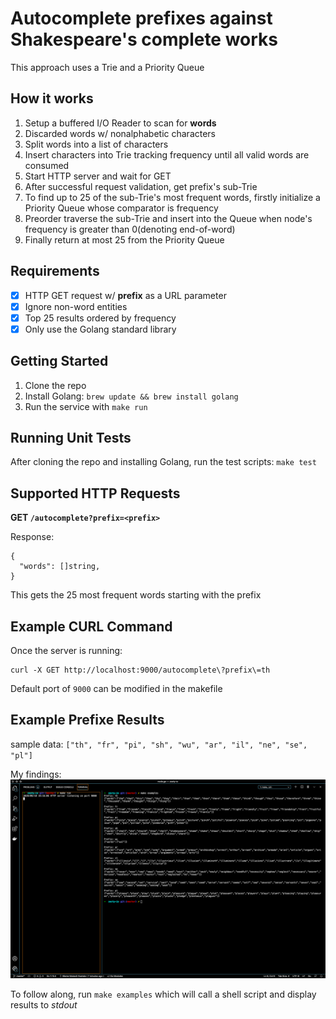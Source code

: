# Autocomplete prefixes against Shakespeare's complete works

This approach uses a Trie and a Priority Queue

## How it works

1. Setup a buffered I/O Reader to scan for **words**
1. Discarded words w/ nonalphabetic characters
1. Split words into a list of characters
1. Insert characters into Trie tracking frequency until all valid words are consumed
1. Start HTTP server and wait for GET
1. After successful request validation, get prefix's sub-Trie
1. To find up to 25 of the sub-Trie's most frequent words, firstly initialize a Priority Queue whose comparator is frequency 
1. Preorder traverse the sub-Trie and insert into the Queue when node's frequency is greater than 0(denoting end-of-word)
1. Finally return at most 25 from the Priority Queue

## Requirements

- [x] HTTP GET request w/ **prefix** as a URL parameter 
- [x] Ignore non-word entities
- [x] Top 25 results ordered by frequency 
- [x] Only use the Golang standard library

## Getting Started

1. Clone the repo
1. Install Golang: `brew update && brew install golang`
1. Run the service with `make run`

## Running Unit Tests

After cloning the repo and installing Golang, run the test scripts: `make test`

## Supported HTTP Requests

**GET `/autocomplete?prefix=<prefix>`**

Response:
```
{
  "words": []string,
}
```

This gets the 25 most frequent words starting with the prefix

## Example CURL Command

Once the server is running:

```shell
curl -X GET http://localhost:9000/autocomplete\?prefix\=th
```

Default port of `9000` can be modified in the makefile

## Example Prefixe Results

sample data: `["th", "fr", "pi", "sh", "wu", "ar", "il", "ne", "se", "pl"]`

My findings:
<img src="/images/prefix_examples.png">

To follow along, run `make examples` which will call a shell script and display results to *stdout*


